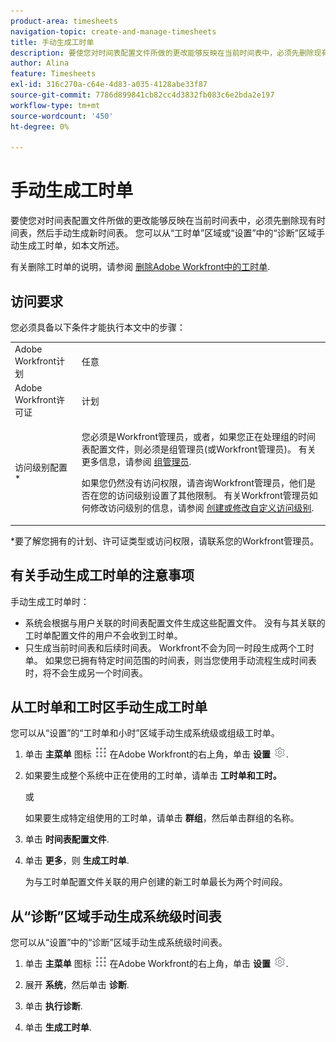 ```yaml
---
product-area: timesheets
navigation-topic: create-and-manage-timesheets
title: 手动生成工时单
description: 要使您对时间表配置文件所做的更改能够反映在当前时间表中，必须先删除现有时间表，然后手动生成新时间表。 您可以从“工时单”区域或“设置”中的“诊断”区域手动生成工时单，如本文所述。
author: Alina
feature: Timesheets
exl-id: 316c270a-c64e-4d83-a035-4128abe33f87
source-git-commit: 7786d899841cb82cc4d3832fb083c6e2bda2e197
workflow-type: tm+mt
source-wordcount: '450'
ht-degree: 0%

---
```


# 手动生成工时单

要使您对时间表配置文件所做的更改能够反映在当前时间表中，必须先删除现有时间表，然后手动生成新时间表。 您可以从“工时单”区域或“设置”中的“诊断”区域手动生成工时单，如本文所述。

有关删除工时单的说明，请参阅 [删除Adobe Workfront中的工时单](../../timesheets/create-and-manage-timesheets/delete-timesheets.md).

## 访问要求

您必须具备以下条件才能执行本文中的步骤：

<table style="table-layout:auto"> 
 <col> 
 <col> 
 <tbody> 
  <tr> 
   <td role="rowheader">Adobe Workfront计划</td> 
   <td> <p>任意</p> </td> 
  </tr> 
  <tr> 
   <td role="rowheader">Adobe Workfront许可证</td> 
   <td> <p>计划 </p> </td> 
  </tr> 
  <tr> 
   <td role="rowheader">访问级别配置*</td> 
   <td> <p>您必须是Workfront管理员，或者，如果您正在处理组的时间表配置文件，则必须是组管理员(或Workfront管理员)。 有关更多信息，请参阅 <a href="../../administration-and-setup/manage-groups/group-roles/group-administrators.md" class="MCXref xref">组管理员</a>.</p> <p>如果您仍然没有访问权限，请咨询Workfront管理员，他们是否在您的访问级别设置了其他限制。 有关Workfront管理员如何修改访问级别的信息，请参阅 <a href="../../administration-and-setup/add-users/configure-and-grant-access/create-modify-access-levels.md" class="MCXref xref">创建或修改自定义访问级别</a>.</p> </td> 
  </tr> 
 </tbody> 
</table>

&#42;要了解您拥有的计划、许可证类型或访问权限，请联系您的Workfront管理员。

## 有关手动生成工时单的注意事项

手动生成工时单时：

* 系统会根据与用户关联的时间表配置文件生成这些配置文件。 没有与其关联的工时单配置文件的用户不会收到工时单。 
* 只生成当前时间表和后续时间表。 Workfront不会为同一时段生成两个工时单。 如果您已拥有特定时间范围的时间表，则当您使用手动流程生成时间表时，将不会生成另一个时间表。

## 从工时单和工时区手动生成工时单

您可以从“设置”的“工时单和小时”区域手动生成系统级或组级工时单。

1. 单击 **主菜单** 图标 ![](assets/main-menu-icon.png) 在Adobe Workfront的右上角，单击 **设置** ![](assets/gear-icon-settings.png).

1. 如果要生成整个系统中正在使用的工时单，请单击 **工时单和工时。**

   或

   如果要生成特定组使用的工时单，请单击 **群组**，然后单击群组的名称。

1. 单击 **时间表配置文件**.
1. 单击 **更多**，则 **生成工时单**.

   为与工时单配置文件关联的用户创建的新工时单最长为两个时间段。

## 从“诊断”区域手动生成系统级时间表

您可以从“设置”中的“诊断”区域手动生成系统级时间表。

1. 单击 **主菜单** 图标 ![](assets/main-menu-icon.png) 在Adobe Workfront的右上角，单击 **设置** ![](assets/gear-icon-settings.png).

1. 展开 **系统**，然后单击 **诊断**.

1. 单击 **执行诊断**. 
1. 单击 **生成工时单**.
